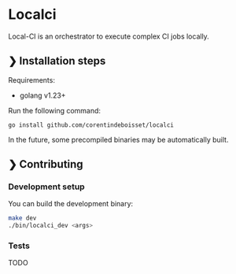 # Localci

Local-CI is an orchestrator to execute complex CI jobs locally.

## ❯ Installation steps

Requirements:

- golang v1.23+

Run the following command:

    go install github.com/corentindeboisset/localci

In the future, some precompiled binaries may be automatically built.

## ❯ Contributing

### Development setup

You can build the development binary:

```bash
make dev
./bin/localci_dev <args>
```

### Tests

TODO
